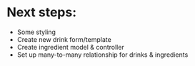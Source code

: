 Next steps:
===========

* Some styling
* Create new drink form/template
* Create ingredient model & controller
* Set up many-to-many relationship for drinks & ingredients
